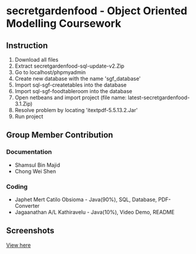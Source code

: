 # secretgardenfood - Object Oriented Modelling Coursework

## Instruction

1. Download all files
2. Extract secretgardenfood-sql-update-v2.Zip
3. Go to localhost/phpmyadmin
4. Create new database with the name 'sgf_database'
3. Import sql-sgf-createtables into the database
5. Import sql-sgf-foodtableroom into the database
6. Open netbeans and import project (file name: latest-secretgardenfood-3.1.Zip)
7. Resolve problem by locating 'itextpdf-5.5.13.2.Jar'
8. Run project

## Group Member Contribution

### Documentation

- Shamsul Bin Majid
- Chong Wei Shen

### Coding

- Japhet Mert Catilo Obsioma - Java(90%), SQL, Database, PDF-Converter
- Jagaanathan A/L Kathiravelu - Java(10%), Video Demo, README

## Screenshots

[View here](secretgardenfood_screenshots.pdf)
